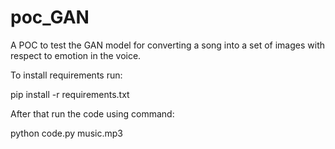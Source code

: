 # poc_GAN
 A POC to test the GAN model for converting a song into a set of images with respect to emotion in the voice.

To install requirements run:

pip install -r requirements.txt

After that run the code using command:

python code.py music.mp3
